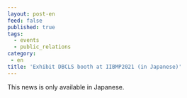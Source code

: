 ```yaml
---
layout: post-en
feed: false
published: true
tags:
  - events
  - public_relations
category:
 - en
title: 'Exhibit DBCLS booth at IIBMP2021 (in Japanese)'
---
```

This news is only available in Japanese.
